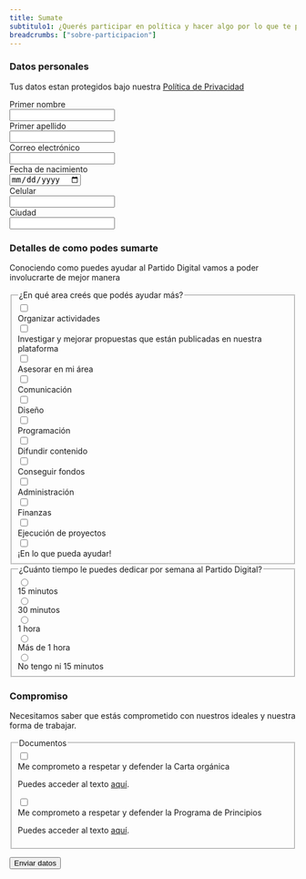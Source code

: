 ```yaml
---
title: Sumate
subtitulo1: ¿Querés participar en política y hacer algo por lo que te preocupa sin los vicios de la vieja política? ¡Estás en el lugar indicado! Sumate a aportar tu tiempo cuando puedas a un equipo dinámico y con ganas de solucionar los problemas del país pensando y haciendo diferente. El Partido Digital es por y para todos. Quien quiera trabajar por mejorar nuestro país y crea que entre todos vamos a encontrar mejores soluciones, aquí tiene su lugar.
breadcrumbs: ["sobre-participacion"]
---
```


<form class="space-y-8 divide-y divide-gray-200 dark:divide-gray-700 border border-transparent lg:border-gray-300 lg:dark:border-gray-700 p-4 rounded-lg">
  <div class="space-y-8 divide-y divide-gray-200 dark:divide-gray-700">
    <div>
      <div>
        <h3 class="text-lg leading-6 font-medium text-gray-900 dark:text-gray-100">
          Datos personales
        </h3>
        <p class="mb-0 mt-1 text-sm text-gray-500 dark:text-gray-400">
          Tus datos estan protegidos bajo nuestra 
          <a href="{{site.url}}/documentos/politica-de-privacidad">Política de Privacidad</a>
        </p>
      </div>
      <div class="mt-6 grid grid-cols-1 gap-y-6 gap-x-4 sm:grid-cols-6">
        <div class="sm:col-span-3">
          <label for="primernombre" class="block text-sm font-medium text-gray-700 dark:text-gray-300">
            Primer nombre
          </label>
          <div class="mt-1">
            <input type="text" name="primernombre" id="primernombre" autocomplete="given-name" class="shadow-sm focus:ring-orange-500 focus:border-orange-500 block w-full sm:text-sm border-gray-300 rounded-md dark:bg-black dark:text-gray-200">
          </div>
        </div>
        <div class="sm:col-span-3">
          <label for="apellido" class="block text-sm font-medium text-gray-700 dark:text-gray-300">
            Primer apellido
          </label>
          <div class="mt-1">
            <input type="text" name="apellido" id="apellido" autocomplete="family-name" class="shadow-sm focus:ring-orange-500 focus:border-orange-500 block w-full sm:text-sm border-gray-300 rounded-md dark:bg-black dark:text-gray-200">
          </div>
        </div>
        <div class="sm:col-span-4">
          <label for="email" class="block text-sm font-medium text-gray-700 dark:text-gray-300">
            Correo electrónico
          </label>
          <div class="mt-1">
            <input id="email" name="email" type="email" autocomplete="email" class="shadow-sm focus:ring-orange-500 focus:border-orange-500 block w-full sm:text-sm border-gray-300 rounded-md dark:bg-black dark:text-gray-200">
          </div>
        </div>
        <div class="sm:col-span-2">
          <label for="fechanacimiento" class="block text-sm font-medium text-gray-700 dark:text-gray-300">
            Fecha de nacimiento
          </label>
          <div class="mt-1">
            <input type="date" name="fechanacimiento" id="fechanacimiento" autocomplete="bday" class="shadow-sm focus:ring-orange-500 focus:border-orange-500 block w-full sm:text-sm border-gray-300 rounded-md dark:bg-black dark:text-gray-200">
          </div>
        </div>
        <div class="sm:col-span-3">
          <label for="celular" class="block text-sm font-medium text-gray-700 dark:text-gray-300">
            Celular
          </label>
          <div class="mt-1">
            <input type="text" name="celular" id="celular" autocomplete="tel" class="shadow-sm focus:ring-orange-500 focus:border-orange-500 block w-full sm:text-sm border-gray-300 rounded-md dark:bg-black dark:text-gray-200">
          </div>
        </div>
        <div class="sm:col-span-3">
          <label for="ciudad" class="block text-sm font-medium text-gray-700 dark:text-gray-300">
            Ciudad
          </label>
          <div class="mt-1">
            <input type="text" name="ciudad" id="ciudad" class="shadow-sm focus:ring-orange-500 focus:border-orange-500 block w-full sm:text-sm border-gray-300 rounded-md dark:bg-black dark:text-gray-200">
          </div>
        </div>
      </div>
    </div>
    <div class="pt-8">
      <div>
        <h3 class="text-lg leading-6 font-medium text-gray-900 dark:text-gray-100">
          Detalles de como podes sumarte
        </h3>
        <p class="mb-0 mt-1 text-sm text-gray-500 dark:text-gray-400">
          Conociendo como puedes ayudar al Partido Digital vamos a poder involucrarte de mejor manera
        </p>
      </div>
      <div class="mt-4">
        <fieldset>
          <legend class="text-base font-medium text-gray-900 dark:text-gray-100">
            ¿En qué area creés que podés ayudar más?
          </legend>
          <div class="mt-4 space-y-4">
            <div class="relative flex items-start">
              <div class="flex items-center h-5">
                <input id="ayudar-1" name="ayudar" value="organizar-actividades" type="checkbox" class="focus:ring-orange-500 h-4 w-4 text-orange-500 border-gray-300 rounded dark:bg-black">
              </div>
              <div class="ml-3 text-sm">
                <label for="ayudar-1" class="font-medium text-gray-700 dark:text-gray-300">
                    Organizar actividades
                </label>
              </div>
            </div>
            <div class="relative flex items-start">
              <div class="flex items-center h-5">
                <input id="ayudar-2" name="ayudar" value="investigar-mejorar-propuestas" type="checkbox" class="focus:ring-orange-500 h-4 w-4 text-orange-500 border-gray-300 rounded dark:bg-black">
              </div>
              <div class="ml-3 text-sm">
                <label for="ayudar-2" class="font-medium text-gray-700 dark:text-gray-300">
                    Investigar y mejorar propuestas que están publicadas en nuestra plataforma
                </label>
              </div>
            </div>
            <div class="relative flex items-start">
              <div class="flex items-center h-5">
                <input id="ayudar-3" name="ayudar" value="asesorar-area-expertise" type="checkbox" class="focus:ring-orange-500 h-4 w-4 text-orange-500 border-gray-300 rounded dark:bg-black">
              </div>
              <div class="ml-3 text-sm">
                <label for="ayudar-3" class="font-medium text-gray-700 dark:text-gray-300">
                    Asesorar en mi área
                </label>
              </div>
            </div>
            <div class="relative flex items-start">
              <div class="flex items-center h-5">
                <input id="ayudar-4" name="ayudar" value="comunicacion" type="checkbox" class="focus:ring-orange-500 h-4 w-4 text-orange-500 border-gray-300 rounded dark:bg-black">
              </div>
              <div class="ml-3 text-sm">
                <label for="ayudar-4" class="font-medium text-gray-700 dark:text-gray-300">
                    Comunicación
                </label>
              </div>
            </div>
            <div class="relative flex items-start">
              <div class="flex items-center h-5">
                <input id="ayudar-5" name="ayudar" value="diseno" type="checkbox" class="focus:ring-orange-500 h-4 w-4 text-orange-500 border-gray-300 rounded dark:bg-black">
              </div>
              <div class="ml-3 text-sm">
                <label for="ayudar-6" class="font-medium text-gray-700 dark:text-gray-300">
                    Diseño
                </label>
              </div>
            </div>
            <div class="relative flex items-start">
              <div class="flex items-center h-5">
                <input id="ayudar-7" name="ayudar" value="programacion" type="checkbox" class="focus:ring-orange-500 h-4 w-4 text-orange-500 border-gray-300 rounded dark:bg-black">
              </div>
              <div class="ml-3 text-sm">
                <label for="ayudar-7" class="font-medium text-gray-700 dark:text-gray-300">
                    Programación
                </label>
              </div>
            </div>
            <div class="relative flex items-start">
              <div class="flex items-center h-5">
                <input id="ayudar-8" name="ayudar" value="difundir-contenido" type="checkbox" class="focus:ring-orange-500 h-4 w-4 text-orange-500 border-gray-300 rounded dark:bg-black">
              </div>
              <div class="ml-3 text-sm">
                <label for="ayudar-8" class="font-medium text-gray-700 dark:text-gray-300">
                    Difundir contenido
                </label>
              </div>
            </div>
            <div class="relative flex items-start">
              <div class="flex items-center h-5">
                <input id="ayudar-9" name="ayudar" value="conseguir-fondos" type="checkbox" class="focus:ring-orange-500 h-4 w-4 text-orange-500 border-gray-300 rounded dark:bg-black">
              </div>
              <div class="ml-3 text-sm">
                <label for="ayudar-9" class="font-medium text-gray-700 dark:text-gray-300">
                    Conseguir fondos
                </label>
              </div>
            </div>
            <div class="relative flex items-start">
              <div class="flex items-center h-5">
                <input id="ayudar-10" name="ayudar" value="administracion" type="checkbox" class="focus:ring-orange-500 h-4 w-4 text-orange-500 border-gray-300 rounded dark:bg-black">
              </div>
              <div class="ml-3 text-sm">
                <label for="ayudar-10" class="font-medium text-gray-700 dark:text-gray-300">
                    Administración
                </label>
              </div>
            </div>
            <div class="relative flex items-start">
              <div class="flex items-center h-5">
                <input id="ayudar-11" name="ayudar" value="finanzas" type="checkbox" class="focus:ring-orange-500 h-4 w-4 text-orange-500 border-gray-300 rounded dark:bg-black">
              </div>
              <div class="ml-3 text-sm">
                <label for="ayudar-11" class="font-medium text-gray-700 dark:text-gray-300">
                    Finanzas
                </label>
              </div>
            </div>
            <div class="relative flex items-start">
              <div class="flex items-center h-5">
                <input id="ayudar-12" name="ayudar" value="ejecucion-proyectos" type="checkbox" class="focus:ring-orange-500 h-4 w-4 text-orange-500 border-gray-300 rounded dark:bg-black">
              </div>
              <div class="ml-3 text-sm">
                <label for="ayudar-12" class="font-medium text-gray-700 dark:text-gray-300">
                    Ejecución de proyectos
                </label>
              </div>
            </div>
            <div class="relative flex items-start">
              <div class="flex items-center h-5">
                <input id="ayudar-13" name="ayudar" value="ayudar" type="checkbox" class="focus:ring-orange-500 h-4 w-4 text-orange-500 border-gray-300 rounded dark:bg-black">
              </div>
              <div class="ml-3 text-sm">
                <label for="ayudar-13" class="font-medium text-gray-700 dark:text-gray-300">
                    ¡En lo que pueda ayudar!
                </label>
              </div>
            </div>
          </div>
        </fieldset>
      </div>
      <div class="mt-4">
        <fieldset>
          <legend class="text-base font-medium text-gray-900 dark:text-gray-100">
            ¿Cuánto tiempo le puedes dedicar por semana al Partido Digital?
          </legend>
          <div class="mt-4 space-y-4">
            <div class="relative flex items-start">
              <div class="flex items-center h-5">
                <input id="tiempo-1" name="tiempo" value="15m" type="radio" class="focus:ring-orange-500 h-4 w-4 text-orange-500 border-gray-300 rounded dark:bg-black">
              </div>
              <div class="ml-3 text-sm">
                <label for="tiempo-1" class="font-medium text-gray-700 dark:text-gray-300">
                    15 minutos
                </label>
              </div>
            </div>
            <div class="relative flex items-start">
              <div class="flex items-center h-5">
                <input id="tiempo-2" name="tiempo" value="30m" type="radio" class="focus:ring-orange-500 h-4 w-4 text-orange-500 border-gray-300 rounded dark:bg-black">
              </div>
              <div class="ml-3 text-sm">
                <label for="tiempo-2" class="font-medium text-gray-700 dark:text-gray-300">
                    30 minutos
                </label>
              </div>
            </div>
            <div class="relative flex items-start">
              <div class="flex items-center h-5">
                <input id="tiempo-3" name="tiempo" value="1h" type="radio" class="focus:ring-orange-500 h-4 w-4 text-orange-500 border-gray-300 rounded dark:bg-black">
              </div>
              <div class="ml-3 text-sm">
                <label for="tiempo-3" class="font-medium text-gray-700 dark:text-gray-300">
                    1 hora
                </label>
              </div>
            </div>
            <div class="relative flex items-start">
              <div class="flex items-center h-5">
                <input id="tiempo-4" name="tiempo" value="+1h" type="radio" class="focus:ring-orange-500 h-4 w-4 text-orange-500 border-gray-300 rounded dark:bg-black">
              </div>
              <div class="ml-3 text-sm">
                <label for="tiempo-4" class="font-medium text-gray-700 dark:text-gray-300">
                    Más de 1 hora
                </label>
              </div>
            </div>
            <div class="relative flex items-start">
              <div class="flex items-center h-5">
                <input id="tiempo-5" name="tiempo" value="nada" type="radio" class="focus:ring-orange-500 h-4 w-4 text-orange-500 border-gray-300 rounded dark:bg-black">
              </div>
              <div class="ml-3 text-sm">
                <label for="tiempo-5" class="font-medium text-gray-700 dark:text-gray-300">
                    No tengo ni 15 minutos
                </label>
              </div>
            </div>
          </div>
        </fieldset>
      </div>
    </div>
    <div class="pt-8">
      <div>
        <h3 class="text-lg leading-6 font-medium text-gray-900 dark:text-gray-100">
          Compromiso
        </h3>
        <p class="mb-0 mt-1 text-sm text-gray-500 dark:text-gray-400">
          Necesitamos saber que estás comprometido con nuestros ideales y nuestra forma de trabajar.
        </p>
      </div>
      <div class="mt-4">
        <fieldset>
          <legend class="text-base font-medium text-gray-900 dark:text-gray-100">
            Documentos
          </legend>
          <div class="mt-4 space-y-4">
            <div class="relative flex items-start">
              <div class="flex items-center h-5">
                <input id="cartaorganica" name="documento" type="checkbox" class="focus:ring-orange-500 h-4 w-4 text-orange-500 border-gray-300 rounded dark:bg-black">
              </div>
              <div class="ml-3 text-sm">
                <label for="cartaorganica" class="font-medium text-gray-700 dark:text-gray-300">Me comprometo a respetar y defender la Carta orgánica</label>
                <p class="mb-0 text-gray-500 dark:text-gray-400">Puedes acceder al texto <a target="_blank" href="{{site.url}}/documentos/carta-organica">aquí</a>.</p>
              </div>
            </div>
            <div class="relative flex items-start">
              <div class="flex items-center h-5">
                <input id="programadeprincipios" name="documento" type="checkbox" class="focus:ring-orange-500 h-4 w-4 text-orange-500 border-gray-300 rounded dark:bg-black">
              </div>
              <div class="ml-3 text-sm">
                <label for="programadeprincipios" class="font-medium text-gray-700 dark:text-gray-300">Me comprometo a respetar y defender la Programa de Principios</label>
                <p class="mb-0 text-gray-500 dark:text-gray-400">Puedes acceder al texto <a target="_blank" href="{{site.url}}/documentos/programa-de-principios">aquí</a>.</p>
              </div>
            </div>
          </div>
        </fieldset>
      </div>
    </div>
  </div>
  <div class="pt-5">
    <div class="flex justify-end">
      <p class="mb-0 text-gray-600 leading-9 dark:text-gray-400" id="mensaje"></p>
      <button type="button" id="sumarme" class="opacity-50 disabled:opacity-50 ml-3 inline-flex justify-center py-2 px-4 border border-transparent shadow-sm text-sm font-medium rounded-md text-white bg-orange-500 hover:bg-orange-500 focus:outline-none focus:ring-2 focus:ring-offset-2 focus:ring-orange-500">
        Enviar datos
      </button>
    </div>
  </div>
</form>

<script type="text/javascript" src="{{site.url}}/assets/scripts/jquery.ajaxchimp.js"></script>
<script type="text/javascript" src="https://cdnjs.cloudflare.com/ajax/libs/jquery-ajaxchimp/1.3.0/jquery.ajaxchimp.langs.js"></script>
<script type='text/javascript' src='{{site.url}}/assets/scripts/sumate.js'></script>